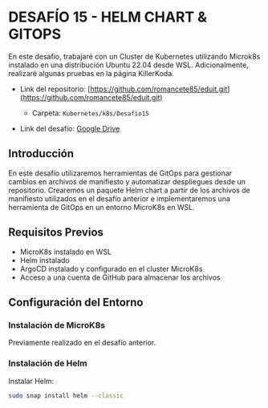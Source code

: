 # DESAFÍO 15 - HELM CHART & GITOPS

En este desafío, trabajaré con un Cluster de Kubernetes utilizando Microk8s instalado en una distribución Ubuntu 22.04 desde WSL. Adicionalmente, realizaré algunas pruebas en la página KillerKoda.

- Link del repositorio: [https://github.com/romancete85/eduit.git](https://github.com/romancete85/eduit.git)
  - Carpeta: `Kubernetes/k8s/Desafio15`

- Link del desafío: [Google Drive](https://drive.google.com/drive/folders/1WlyIx52iEO0rnW69mMm-OcRRWXxKTFNj?usp=drive_link)

## Introducción

En este desafío utilizaremos herramientas de GitOps para gestionar cambios en archivos de manifiesto y automatizar despliegues desde un repositorio. Crearemos un paquete Helm chart a partir de los archivos de manifiesto utilizados en el desafío anterior e implementaremos una herramienta de GitOps en un entorno MicroK8s en WSL.

## Requisitos Previos

- MicroK8s instalado en WSL
- Helm instalado
- ArgoCD instalado y configurado en el cluster MicroK8s
- Acceso a una cuenta de GitHub para almacenar los archivos

## Configuración del Entorno

### Instalación de MicroK8s

Previamente realizado en el desafío anterior.

### Instalación de Helm

Instalar Helm:

```sh
sudo snap install helm --classic
